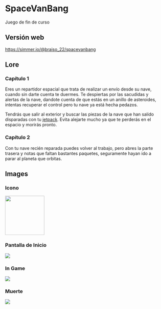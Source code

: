 # SpaceVanBang
Juego de fin de curso

## Versión web
https://simmer.io/@braiso_22/spacevanbang

## Lore
### Capítulo 1
Eres un repartidor espacial que trata de realizar un envío desde su nave, cuando sin darte cuenta te duermes. 
Te despiertas por las sacudidas y alertas de la nave, dandote cuenta de que estás en un anillo de asteroides, intentas recuperar el control pero tu nave ya está hecha pedazos.

Tendrás que salir al exterior y buscar las piezas de la nave que han salido disparadas con tu <ins>jetpack</ins>.
Evita alejarte mucho ya que te perderás en el espacio y morirás pronto.

### Capítulo 2
Con tu nave recién reparada puedes volver al trabajo, pero abres la parte trasera y notas que faltan bastantes paquetes, seguramente hayan ido a parar al planeta que orbitas.

## Images

### Icono
<img src="https://github.com/braiso-22/SpaceVanBang/blob/main/Assets/Models/_Source_Files/Textures/Icon.png?raw=true" width="128">

### Pantalla de Inicio
<img src="https://github.com/braiso-22/SpaceVanBang/blob/main/Assets/Models/_Source_Files/Textures/Inicio%20pantalla.png">

### In Game
<img src="https://github.com/braiso-22/SpaceVanBang/blob/main/Assets/Models/_Source_Files/Textures/In%20Game.png">

### Muerte
<img src="https://github.com/braiso-22/SpaceVanBang/blob/main/Assets/Models/_Source_Files/Textures/juegoMuerte.gif">

